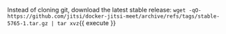 Instead of cloning git, download the latest stable release:
`wget -qO- https://github.com/jitsi/docker-jitsi-meet/archive/refs/tags/stable-5765-1.tar.gz | tar xvz`{{ execute }}
